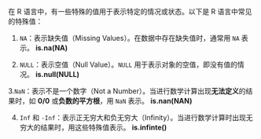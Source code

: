 在 R 语言中，有一些特殊的值用于表示特定的情况或状态。以下是 R 语言中常见的特殊值：
1. `NA`：表示缺失值（Missing Values）。在数据中存在缺失值时，通常用 `NA` 表示。
**is.na(NA)**

2. `NULL`：表示空值（Null Value）。`NULL` 用于表示对象的空值，即没有值的情况。
**is.null(NULL)**

3.`NaN`：表示不是一个数字（Not a Number）。当进行数学计算出现**无法定义**的结果时，如 **0/0** 或**负数的平方根**，用 `NaN` 表示。
**is.nan(NAN)**

4. `Inf` 和 `-Inf`：表示正无穷大和负无穷大（Infinity）。当进行数学计算时出现无穷大的结果时，用这些特殊值表示。
**is.infinte()**
